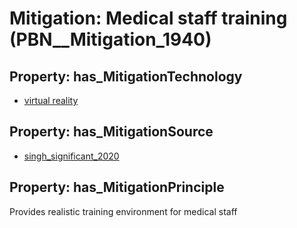 # Mitigation: __Medical staff training__ (PBN__Mitigation_1940)

## Property: has_MitigationTechnology

* [virtual reality](../Technology/PBN__Technology_1233)

## Property: has_MitigationSource

* [singh_significant_2020](../Article/PBN__Article_231)

## Property: has_MitigationPrinciple

Provides realistic training environment for medical staff

